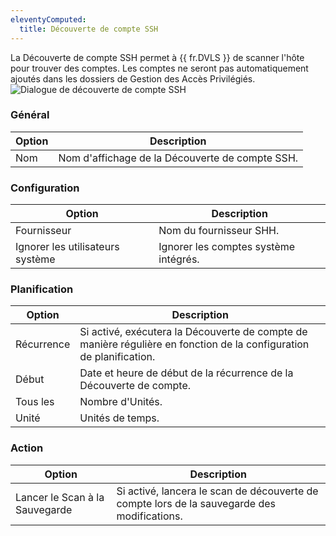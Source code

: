 ```yaml
---
eleventyComputed:
  title: Découverte de compte SSH
---
```

La Découverte de compte SSH permet à {{ fr.DVLS }} de scanner l'hôte pour trouver des comptes. Les comptes ne seront pas automatiquement ajoutés dans les dossiers de Gestion des Accès Privilégiés.
![Dialogue de découverte de compte SSH](https://cdnweb.devolutions.net/docs/docs_en_server_ServerOp8146.png)

### Général
| Option | Description                                   |
|--------|-----------------------------------------------|
| Nom    | Nom d'affichage de la Découverte de compte SSH. |

### Configuration
| Option             | Description                          |
|--------------------|--------------------------------------|
| Fournisseur        | Nom du fournisseur SHH.             |
| Ignorer les utilisateurs système| Ignorer les comptes système intégrés. |

### Planification
| Option    | Description                                                                                           |
|-----------|-------------------------------------------------------------------------------------------------------|
| Récurrence| Si activé, exécutera la Découverte de compte de manière régulière en fonction de la configuration de planification. |
| Début     | Date et heure de début de la récurrence de la Découverte de compte.                                  |
| Tous les  | Nombre d'Unités.                                                                                      |
| Unité     | Unités de temps.                                                                                      |

### Action
| Option            | Description                                                                    |
|-------------------|--------------------------------------------------------------------------------|
| Lancer le Scan à la Sauvegarde| Si activé, lancera le scan de découverte de compte lors de la sauvegarde des modifications. |
